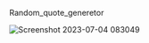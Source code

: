 Random_quote_generetor

![Screenshot 2023-07-04 083049](https://github.com/Bro-ok/random_quote_generetor/assets/130089567/8e86d288-64d8-4b5f-8d82-c2be1126cba0)
<a herf="https://github.com/Bro-ok/random_quote_generetor/assets/130089567/8e86d288-64d8-4b5f-8d82-c2be1126cba0">
